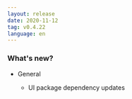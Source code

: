 ```yaml
---
layout: release
date: 2020-11-12
tag: v0.4.22
language: en
---
```


### What's new?

- General

  - UI package dependency updates
